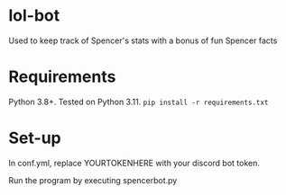 # lol-bot
Used to keep track of Spencer's stats with a bonus of fun Spencer facts

# Requirements
Python 3.8+. Tested on Python 3.11.
`pip install -r requirements.txt`

# Set-up
In conf.yml, replace YOURTOKENHERE with your discord bot token.

Run the program by executing spencerbot.py
